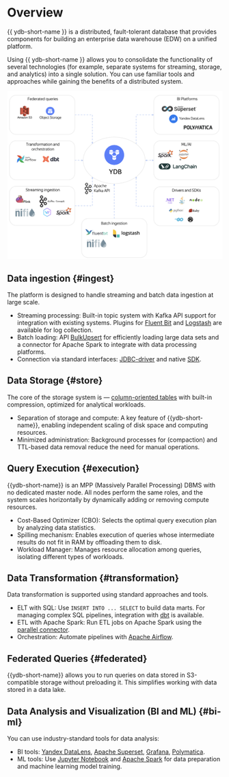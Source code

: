 # Overview

{{ ydb-short-name }} is a distributed, fault-tolerant database that provides components for building an enterprise data warehouse (EDW) on a unified platform.

Using {{ ydb-short-name }} allows you to consolidate the functionality of several technologies (for example, separate systems for streaming, storage, and analytics) into a single solution. You can use familiar tools and approaches while gaining the benefits of a distributed system.

![](_includes/olap_whole.png)

## Data ingestion {#ingest}

The platform is designed to handle streaming and batch data ingestion at large scale.

- Streaming processing: Built-in topic system with Kafka API support for integration with existing systems. Plugins for [Fluent Bit](../../integrations/ingestion/fluent-bit.md) and [Logstash](../../integrations/ingestion/logstash.md) are available for log collection.
- Batch loading: API [BulkUpsert](../../recipes/ydb-sdk/bulk-upsert.md) for efficiently loading large data sets and a connector for Apache Spark to integrate with data processing platforms.
- Connection via standard interfaces: [JDBC-driver](../../reference/languages-and-apis/jdbc-driver/index.md) and native [SDK](../../recipes/ydb-sdk/index.md).

## Data Storage {#store}

The core of the storage system is — [column-oriented tables](../../concepts/datamodel/table.md#column-oriented-tables) with built-in compression, optimized for analytical workloads.

- Separation of storage and compute: A key feature of {{ydb-short-name}}, enabling independent scaling of disk space and computing resources.
- Minimized administration: Background processes for (compaction) and TTL-based data removal reduce the need for manual operations.

## Query Execution {#execution}

{{ydb-short-name}} is an MPP (Massively Parallel Processing) DBMS with no dedicated master node. All nodes perform the same roles, and the system scales horizontally by dynamically adding or removing compute resources.

- Cost-Based Optimizer (CBO): Selects the optimal query execution plan by analyzing data statistics.
- Spilling mechanism: Enables execution of queries whose intermediate results do not fit in RAM by offloading them to disk.
- Workload Manager: Manages resource allocation among queries, isolating different types of workloads.

## Data Transformation {#transformation}

Data transformation is supported using standard approaches and tools.

- ELT with SQL: Use `INSERT INTO ... SELECT` to build data marts. For managing complex SQL pipelines, integration with [dbt](../../integrations/migration/dbt.md) is available.
- ETL with Apache Spark: Run ETL jobs on Apache Spark using the [parallel connector](../../integrations/ingestion/spark.md).
- Orchestration: Automate pipelines with [Apache Airflow](../../integrations/orchestration/airflow.md).

## Federated Queries {#federated}

{{ydb-short-name}} allows you to run queries on data stored in S3-compatible storage without preloading it. This simplifies working with data stored in a data lake.

## Data Analysis and Visualization (BI and ML) {#bi-ml}

You can use industry-standard tools for data analysis:

- BI tools: [Yandex DataLens](../../integrations/visualization/datalens.md), [Apache Superset](../../integrations/visualization/superset.md), [Grafana](../../integrations/visualization/grafana.md), [Polymatica](https://wiki.polymatica.ru/display/PDTNUG1343/YDB+Server).
- ML tools: Use [Jupyter Notebook](../../integrations/gui/jupyter.md) and [Apache Spark](../../integrations/ingestion/spark.md) for data preparation and machine learning model training.
